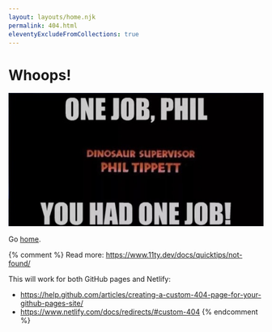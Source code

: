 ```yaml
---
layout: layouts/home.njk
permalink: 404.html
eleventyExcludeFromCollections: true
---
```

# Whoops!

![You had one job Phil!](img/phill-2.jpg)

Go <a href="{{ '/' | url }}">home</a>.

{% comment %}
Read more: https://www.11ty.dev/docs/quicktips/not-found/

This will work for both GitHub pages and Netlify:

* https://help.github.com/articles/creating-a-custom-404-page-for-your-github-pages-site/
* https://www.netlify.com/docs/redirects/#custom-404
{% endcomment %}
